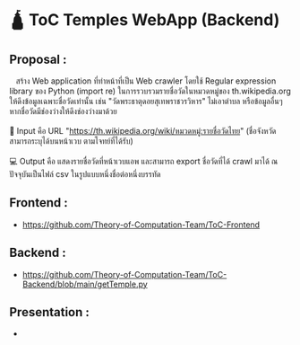 # 🛕 ToC Temples WebApp (Backend)

## Proposal : 
&nbsp;&nbsp; สร้าง Web application ที่ทำหน้าที่เป็น Web crawler โดยใช้ Regular expression library ของ Python (import re) ในการรวบรวมรายชื่อวัดในหมวดหมู่ของ th.wikipedia.org ให้ดึงข้อมูลเฉพาะชื่อวัดเท่านั้น เช่น "วัดพระธาตุดอยสุเทพราชวรวิหาร" ไม่เอาตำบล หรือข้อมูลอื่นๆ หากชื่อวัดมีช่องว่างให้ดึงช่องว่างมาด้วย
<br/><br/> 🎹 Input คือ URL "https://th.wikipedia.org/wiki/หมวดหมู่:รายชื่อวัดไทย" (ชื่อจังหวัดสามารถระบุได้บนหน้าเวบ ตามโจทย์ที่ได้รับ)
<br/><br/>  💻 Output คือ แสดงรายชื่อวัดที่หน้าเวบแอพ และสามารถ export ชื่อวัดที่ได้ crawl มาได้ ณ ปัจจุบันเป็นไฟล์ csv ในรูปแบบหนึ่งชื่อต่อหนึ่งบรรทัด

## Frontend : 
* https://github.com/Theory-of-Computation-Team/ToC-Frontend

## Backend :
* https://github.com/Theory-of-Computation-Team/ToC-Backend/blob/main/getTemple.py

## Presentation :
*
